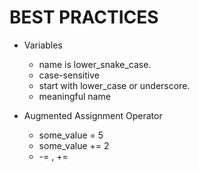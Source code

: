 # BEST PRACTICES

- Variables 
    - name is lower_snake_case.
    - case-sensitive
    - start with lower_case or underscore.
    - meaningful name

- Augmented Assignment Operator
  - some_value = 5
  - some_value += 2
  - -= , += 